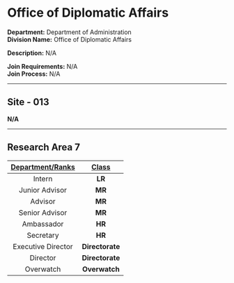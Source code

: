 # Office of Diplomatic Affairs

**Department:** Department of Administration  
**Division Name:** Office of Diplomatic Affairs

**Description:** N/A

**Join Requirements:** N/A  
**Join Process:** N/A

---

## Site - 013
**N/A**

---

## Research Area 7
| **<ins>Department/Ranks</ins>** | **<ins>Class</ins>** |
|:---:|:---:|
| Intern | **LR** |
| Junior Advisor | **MR** |
| Advisor | **MR** |
| Senior Advisor | **MR** |
| Ambassador | **HR** |
| Secretary | **HR** |
| Executive Director | **Directorate** |
| Director | **Directorate** |
| Overwatch | **Overwatch** |